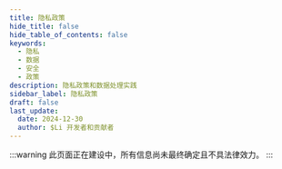 ```yaml
---
title: 隐私政策
hide_title: false
hide_table_of_contents: false
keywords:
  - 隐私
  - 数据
  - 安全
  - 政策
description: 隐私政策和数据处理实践
sidebar_label: 隐私政策
draft: false
last_update:
  date: 2024-12-30
  author: $Li 开发者和贡献者
---
```


:::warning
此页面正在建设中，所有信息尚未最终确定且不具法律效力。
:::
